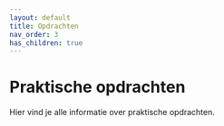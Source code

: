 ```yaml
---
layout: default
title: Opdrachten
nav_order: 3
has_children: true
---
```


# Praktische opdrachten

Hier vind je alle informatie over praktische opdrachten.

